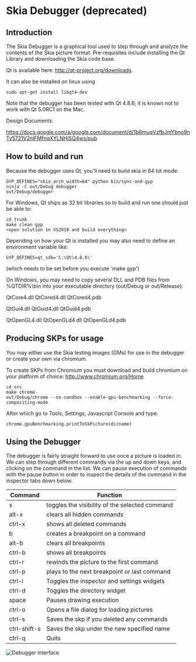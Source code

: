 Skia Debugger (deprecated)
=============

Introduction
------------

The Skia Debugger is a graphical tool used to step through and analyze the
contents of the Skia picture format. Pre-requisites include installing the Qt
Library and downloading the Skia code base.

Qt is available here: http://qt-project.org/downloads.

It can also be installed on linux using 

<!--?prettify?-->
~~~~
sudo apt-get install libqt4-dev
~~~~

Note that the debugger has been tested with Qt 4.8.6; it is known not to work
with Qt 5.0RC1 on the Mac.

Design Documents:

https://docs.google.com/a/google.com/document/d/1b8muqVzfbJmYbno9nTv5721V2nlFMfnqXYLNHiSQ4ws/pub


How to build and run
--------------------

Because the debugger uses Qt, you'll need to build skia in 64 bit mode:

<!--?prettify?-->

    GYP_DEFINES="skia_arch_width=64" python bin/sync-and-gyp
    ninja -C out/Debug debugger
    out/Debug/debugger

For Windows, Qt ships as 32 bit libraries so to build and run one should just be
able to:

<!--?prettify?-->
~~~~
cd trunk
make clean gyp
<open solution in VS2010 and build everything>
~~~~

Depending on how your Qt is installed you may also need to define an environment
variable like: 

~~~~
GYP_DEFINES=qt_sdk='C:\Qt\4.8.6\'
~~~~
(which needs to be set before you execute 'make gyp')

On Windows, you may need to copy several DLL and PDB files from %QTDIR%\bin into
your executable directory (out/Debug or out/Release):

QtCore4.dll QtCored4.dll QtCored4.pdb

QtGui4.dll QtGuid4.dll QtGuid4.pdb

QtOpenGL4.dll QtOpenGLd4.dll QtOpenGLd4.pdb 


Producing SKPs for usage
------------------------

You may either use the Skia testing images (GMs) for use in the debugger or
create your own via chromium.

To create SKPs from Chromium you must download and build chromium on your
platform of choice: http://www.chromium.org/Home

<!--?prettify?-->
~~~~
cd src
make chrome
out/Debug/chrome --no-sandbox --enable-gpu-benchmarking --force-compositing-mode
~~~~

After which go to Tools, Settings, Javascript Console and type:

<!--?prettify?-->
~~~~
chrome.gpuBenchmarking.printToSkPicture(dirname)
~~~~

Using the Debugger
------------------

The debugger is fairly straight forward to use once a picture is loaded in. We
can step through different commands via the up and down keys, and clicking on
the command in the list. We can pause execution of commands with the pause
button in order to inspect the details of the command in the inspector tabs
down below.

 
 Command      | Function
 -------------|-----------------------------------------------
 x            | toggles the visibility of the selected command
 alt-x        | clears all hidden commands
 ctrl-x       | shows all deleted commands
 b            | creates a breakpoint on a command
 alt-b        | clears all breakpoints
 ctrl-b       | shows all breakpoints
 ctrl-r       | rewinds the picture to the first command
 ctrl-p       | plays to the next breakpoint or last command
 ctrl-i       | Toggles the inspector and settings widgets
 ctrl-d       | Toggles the directory widget
 space        | Pauses drawing execution
 ctrl-o       | Opens a file dialog for loading pictures
 ctrl-s       | Saves the skp if you deleted any commands
 ctrl-shift-s | Saves the skp under the new specified name
 ctrl-q       | Quits

![Debugger interface](/dev/tools/debugger.png)


